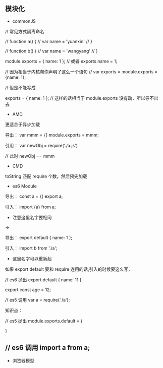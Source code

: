 ## 模块化

- commonJS

// 常见方式隔离命名

// function a() {
//     var name = 'yuanxin'
// }

// function b() {
//     var name = 'wangyang'
// }


module.exports = {
    name: 1
};
// 或者
exports.name = 1;

// 因为相当于内核帮你声明了这么一个语句
// var exports = module.exports = {name: 1};

// 但是不能写成

exports = {
    name: 1
};
// 这样的话相当于 module.exports 没有动，所以导不出去

- AMD

更适合于异步加载

导出：
var mmm = {}
module.exports = mmm;

引用：
var newObj = require('./a.js')

// 此时 newObj == mmm

- CMD

toString 匹配 require 个数，然后预先加载

- es6 Module

导出：
const a = {}
export a;

引入：
import {a} from a;

* 注意这里名字要相同

=>

导出：
export default {
    name: 1
};

引入：
import b from './a';

* 这里名字可以重新起

如果 export default 要和 require 连用的话,引入的时候要这么写，

// es6 抛出
export.default {
    name: 11
}

export const age = 12;

// es5 调用
var a = require('./a');


知识点：

// es5 抛出
module.exports.default = {

}

// es6 调用
import a from a;
---------------------------------------------

- 浏览器模型







